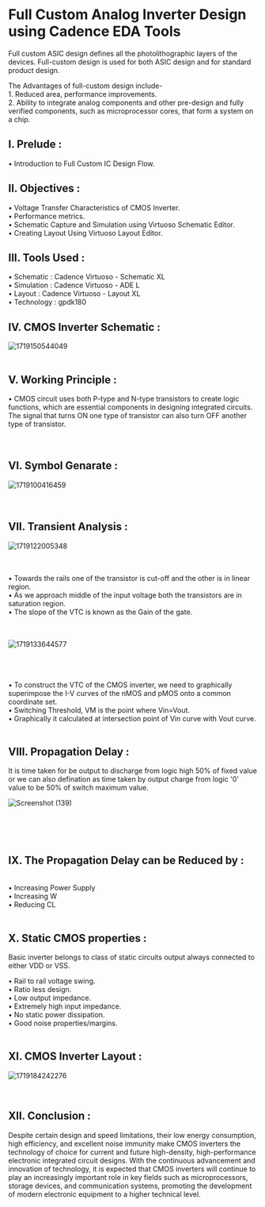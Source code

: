 # Full Custom Analog Inverter Design using Cadence EDA Tools
Full custom ASIC design defines all the photolithographic layers of the devices. Full-custom design is used for both ASIC design and for standard product design.

The Advantages of full-custom design include-<br>1. Reduced area, performance improvements.
<br>
2. Ability to integrate analog components and other pre-design and fully verified components, such as microprocessor cores, that form a system on a chip.

<h2>I. Prelude :</h2>

• Introduction to Full Custom IC Design Flow.

<h2>II. Objectives :</h2>

• Voltage Transfer Characteristics of CMOS Inverter.
<br>
• Performance metrics.
<br>
• Schematic Capture and Simulation using Virtuoso Schematic Editor.
<br>
• Creating Layout Using Virtuoso Layout Editor.

<h2>III. Tools Used :</h2>
• Schematic : Cadence Virtuoso - Schematic XL
<br>
• Simulation : Cadence Virtuoso - ADE L
<br>
• Layout : Cadence Virtuoso - Layout XL
<br>
• Technology : gpdk180

<h2>IV. CMOS Inverter Schematic :</h2>

![1719150544049](https://github.com/user-attachments/assets/bb20cffe-0b12-4dc4-bb82-3774492116df)
<br>
<BR>
<h2>V. Working Principle :</h2>

• CMOS circuit uses both P-type and N-type transistors to create logic functions, which are essential components in designing integrated circuits. The signal that turns ON one type of transistor can also turn OFF another type of transistor.
<br>
<br>
<br>
<h2>VI. Symbol Genarate :</h2>

![1719100416459](https://github.com/user-attachments/assets/60641c8a-65b9-4f6a-a454-7c638f4e35bc)
<br>
<br>
<br>
<h2>VII. Transient Analysis :</h2>

![1719122005348](https://github.com/user-attachments/assets/8fef94e6-8af4-476c-b2bb-25d1b1dde974)

<br>
<br>
• Towards the rails one of the transistor is cut-off and the other is in linear region.
<br>
• As we approach middle of the input voltage both the transistors are in saturation region.
<br>
• The slope of the VTC is known as the Gain of the gate.
<br>
<br>
<br>

![1719133644577](https://github.com/user-attachments/assets/4f74b137-234a-45f9-8779-567d1dc7f79c)

<br>
<br>
<br>
• To construct the VTC of the CMOS inverter, we need to graphically superimpose the I-V curves of the nMOS and pMOS onto a common    coordinate set.
<br>• Switching Threshold, VM is the point where Vin=Vout.
<br>• Graphically it calculated at intersection point of Vin curve with Vout curve.
<br>
<BR>
<h2>VIII. Propagation Delay :</h2>

It is time taken for be output to discharge from logic high 50% of fixed value or we can also defination as time taken by output charge from logic '0' value to be 50% of switch maximum value.

![Screenshot (139)](https://github.com/user-attachments/assets/9177b607-1c58-4941-b6b7-adad5016cfc0)

<br>
<br>
<br>
<h2>IX. The Propagation Delay can be Reduced by :</h2>
<br>• Increasing Power Supply
<br>• Increasing W
<br>• Reducing CL
<BR>
<BR>
<h2>X. Static CMOS properties : </h2>

Basic inverter belongs to class of static circuits
output always connected to either VDD or VSS.

• Rail to rail voltage swing.
<br>• Ratio less design.
<br>• Low output impedance.
<br>• Extremely high input impedance.
<br>• No static power dissipation.
<br>• Good noise properties/margins.
<BR>
<BR>
<h2>XI. CMOS Inverter Layout :</h2>


![1719184242276](https://github.com/user-attachments/assets/e89fad23-2f36-4cb9-9089-111d403ab9df)

<br>
<h2>XII. Conclusion :</h2>

Despite certain design and speed limitations, their low energy consumption, high efficiency, and excellent noise immunity make CMOS inverters the technology of choice for current and future high-density, high-performance electronic integrated circuit designs. With the continuous advancement and innovation of technology, it is expected that CMOS inverters will continue to play an increasingly important role in key fields such as microprocessors, storage devices, and communication systems, promoting the development of modern electronic equipment to a higher technical level.

